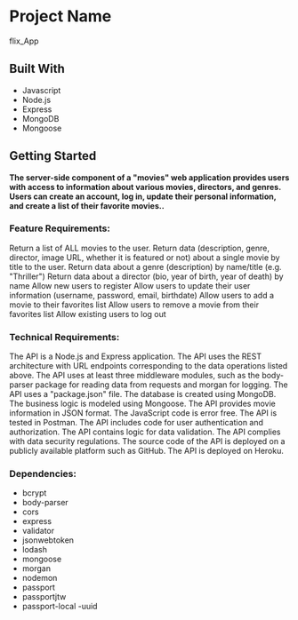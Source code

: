 # Project Name
flix_App

## Built With
- Javascript
- Node.js 
- Express
- MongoDB
- Mongoose  


## Getting Started
**The server-side component of a "movies" web application provides users with access to information about various movies, directors, and genres. Users can create an account, log in, update their personal information, and create a list of their favorite movies..**


### Feature Requirements:
Return a list of ALL movies to the user.
Return data (description, genre, director, image URL, whether it is featured or not) about a single movie by title to the user.
Return data about a genre (description) by name/title (e.g. "Thriller")
Return data about a director (bio, year of birth, year of death) by name
Allow new users to register
Allow users to update their user information (username, password, email, birthdate)
Allow users to add a movie to their favorites list
Allow users to remove a movie from their favorites list
Allow existing users to log out

### Technical Requirements:
The API is a Node.js and Express application.
The API uses the REST architecture with URL endpoints corresponding to the data operations listed above.
The API uses at least three middleware modules, such as the body-parser package for reading data from requests and morgan for logging.
The API uses a "package.json" file.
The database is created using MongoDB.
The business logic is modeled using Mongoose.
The API provides movie information in JSON format.
The JavaScript code is error free.
The API is tested in Postman.
The API includes code for user authentication and authorization.
The API contains logic for data validation.
The API complies with data security regulations.
The source code of the API is deployed on a publicly available platform such as GitHub.
The API is deployed on Heroku.

### Dependencies:
- bcrypt
- body-parser
- cors
- express
- validator
- jsonwebtoken
- lodash
- mongoose
- morgan
- nodemon
- passport
- passportjtw
- passport-local
-uuid


